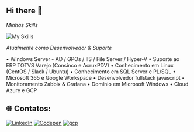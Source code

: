 ## Hi there 👋

*Minhas Skills*

![My Skills](https://skillicons.dev/icons?i=windows,linux,html,css,js,react,nodejs,python,mysql,github,grafana,azure,gcp)

*Atualmente como Desenvolvedor & Suporte*

• Windows Server - AD / GPOs / IIS / File Server  / Hyper-V
• Suporte ao ERP TOTVS Varejo (Consinco e AcruxPDV)
• Conhecimento em Linux (CentOS / Slack / Ubuntu)
• Conhecimento em SQL Server e PL/SQL
• Microsoft 365 e Google Workspace
• Desenvolvedor fullstack javascript
• Monitoramento Zabbix & Grafana
• Domínio em Microsoft Windows
• Cloud Azure e GCP


## 🌐 Contatos:
[![LinkedIn](https://skillicons.dev/icons?i=linkedin)](https://www.linkedin.com/in/denison-marques/) 
[![Codepen](https://skillicons.dev/icons?i=codepen)](https://codepen.io/denison-marques) 
[![gcp](https://skillicons.dev/icons?i=gcp)](mailto:denisom.m@gmail.com)
